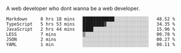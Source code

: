 A web developer who dont wanna be a web developer.

<!--START_SECTION:waka-->

```text
Markdown     8 hrs 18 mins   ████████████░░░░░░░░░░░░░   48.52 %
TypeScript   5 hrs 53 mins   ████████▓░░░░░░░░░░░░░░░░   34.35 %
JavaScript   2 hrs 44 mins   ████░░░░░░░░░░░░░░░░░░░░░   15.96 %
LESS         7 mins          ▒░░░░░░░░░░░░░░░░░░░░░░░░   00.78 %
JSON         2 mins          ░░░░░░░░░░░░░░░░░░░░░░░░░   00.27 %
YAML         1 min           ░░░░░░░░░░░░░░░░░░░░░░░░░   00.11 %
```

<!--END_SECTION:waka-->
